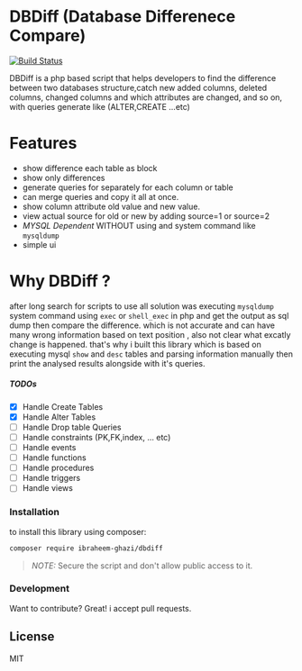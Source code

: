 # DBDiff (Database Differenece Compare)

[![Build Status](https://travis-ci.org/ibraheem-ghazi/dbdiff.svg?branch=master)](https://travis-ci.org/ibraheem-ghazi/dbdiff)

DBDiff is a php based script that helps developers to find the difference between two databases structure,catch new added columns, deleted columns, changed columns and which attributes are changed, and so on, with queries generate like (ALTER,CREATE ...etc)

# Features
  - show difference each table as block
  - show only differences
  - generate queries for separately for each column or table
  - can merge queries and copy it all at once.
  - show column attribute old value and new value.
  - view actual source for old or new by adding source=1 or source=2
  - *MYSQL Dependent* WITHOUT using and system command like `mysqldump`
  - simple ui

# Why DBDiff ?
after long search for scripts to use all solution was executing `mysqldump` system command using `exec` or `shell_exec` in php and get the output as sql dump then compare the difference. which is not accurate and can have many wrong information based on text position , also not clear what excatly change is happened. that's why i built this library which is based on executing mysql `show` and `desc` tables and parsing information manually then print the analysed results alongside with it's queries.

##### TODOs
- [X] Handle Create Tables
- [X] Handle Alter Tables
- [ ] Handle Drop table Queries
- [ ] Handle constraints (PK,FK,index, ... etc)
- [ ] Handle events
- [ ] Handle functions
- [ ] Handle procedures
- [ ] Handle triggers
- [ ] Handle views

### Installation

to install this library using composer:
```sh
composer require ibraheem-ghazi/dbdiff
```

> *NOTE:* Secure the script and don't allow public access to it.

### Development

Want to contribute? Great!
i accept pull requests.

License
----

MIT
